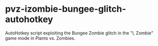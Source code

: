 # pvz-izombie-bungee-glitch-autohotkey

AutoHotkey script exploiting the Bungee Zombie glitch in the "I, Zombie" game mode in Plants vs. Zombies.

